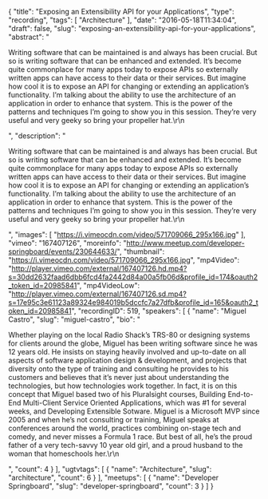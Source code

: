 {
  "title": "Exposing an Extensibility API for your Applications",
  "type": "recording",
  "tags": [
    "Architecture"
  ],
  "date": "2016-05-18T11:34:04",
  "draft": false,
  "slug": "exposing-an-extensibility-api-for-your-applications",
  "abstract": "<p>Writing software that can be maintained is and always has been crucial. But so is writing software that can be enhanced and extended. It’s become quite commonplace for many apps today to expose APIs so externally written apps can have access to their data or their services. But imagine how cool it is to expose an API for changing or extending an application’s functionality. I’m talking about the ability to use the architecture of an application in order to enhance that system. This is the power of the patterns and techniques I’m going to show you in this session. They’re very useful and very geeky so bring your propeller hat.\r\n</p>",
  "description": "<p>Writing software that can be maintained is and always has been crucial. But so is writing software that can be enhanced and extended. It’s become quite commonplace for many apps today to expose APIs so externally written apps can have access to their data or their services. But imagine how cool it is to expose an API for changing or extending an application’s functionality. I’m talking about the ability to use the architecture of an application in order to enhance that system. This is the power of the patterns and techniques I’m going to show you in this session. They’re very useful and very geeky so bring your propeller hat.\r\n</p>",
  "images": [
    "https://i.vimeocdn.com/video/571709066_295x166.jpg"
  ],
  "vimeo": "167407126",
  "moreinfo": "http://www.meetup.com/developer-springboard/events/230644633/",
  "thumbnail": "https://i.vimeocdn.com/video/571709066_295x166.jpg",
  "mp4Video": "http://player.vimeo.com/external/167407126.hd.mp4?s=30dd2632faad6dbb6fcd4fa2442d84a00a5fb06d&profile_id=174&oauth2_token_id=20985841",
  "mp4VideoLow": "http://player.vimeo.com/external/167407126.sd.mp4?s=17e95c3e61123a89324e984019b5dccfc7a27dfb&profile_id=165&oauth2_token_id=20985841",
  "recordingID": 519,
  "speakers": [
    {
      "name": "Miguel Castro",
      "slug": "miguel-castro",
      "bio": "<p>Whether playing on the local Radio Shack’s TRS-80 or designing systems for clients around the globe, Miguel has been writing software since he was 12 years old. He insists on staying heavily involved and up-to-date on all aspects of software application design & development, and projects that diversity onto the type of training and consulting he provides to his customers and believes that it’s never just about understanding the technologies, but how technologies work together. In fact, it is on this concept that Miguel based two of his Pluralsight courses, Building End-to-End Multi-Client Service Oriented Applications, which was #1 for several weeks, and Developing Extensible Sotware. Miguel is a Microsoft MVP since 2005 and when he’s not consulting or training, Miguel speaks at conferences around the world, practices combining on-stage tech and comedy, and never misses a Formula 1 race. But best of all, he’s the proud father of a very tech-savvy 10 year old girl, and a proud husband to the woman that homeschools her.\r\n</p>",
      "count": 4
    }
  ],
  "ugtvtags": [
    {
      "name": "Architecture",
      "slug": "architecture",
      "count": 6
    }
  ],
  "meetups": [
    {
      "name": "Developer Springboard",
      "slug": "developer-springboard",
      "count": 3
    }
  ]
}